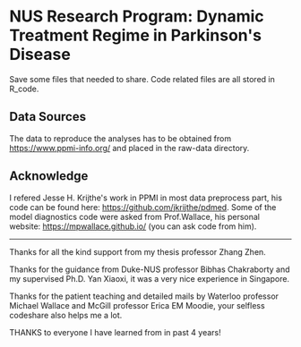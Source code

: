 # NUS Research Program: Dynamic Treatment Regime in Parkinson's Disease

Save some files that needed to share. Code related files are all stored in R_code.

## Data Sources

The data to reproduce the analyses has to be obtained from https://www.ppmi-info.org/ and placed in the raw-data directory.

## Acknowledge

I refered Jesse H. Krijthe's work in PPMI in most data preprocess part, his code can be found here: https://github.com/jkrijthe/pdmed. Some of the model diagnostics code were asked from Prof.Wallace, his personal website: https://mpwallace.github.io/ (you can ask code from him).

---

Thanks for all the kind support from my thesis professor Zhang Zhen.

Thanks for the guidance from Duke-NUS professor Bibhas Chakraborty and my supervised Ph.D. Yan Xiaoxi, it was a very nice experience in Singapore.

Thanks for the patient teaching and detailed mails by Waterloo professor Michael Wallace and McGill professor Erica EM Moodie, your selfless codeshare also helps me a lot.

THANKS to everyone I have learned from in past 4 years!
